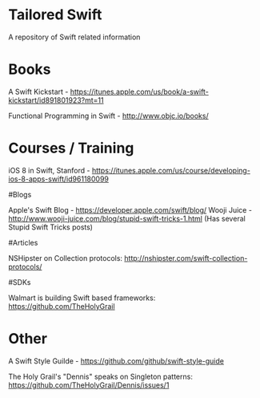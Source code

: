 # Tailored Swift
A repository of Swift related information

# Books

A Swift Kickstart - https://itunes.apple.com/us/book/a-swift-kickstart/id891801923?mt=11

Functional Programming in Swift - http://www.objc.io/books/

# Courses / Training

iOS 8 in Swift, Stanford - https://itunes.apple.com/us/course/developing-ios-8-apps-swift/id961180099

#Blogs

Apple's Swift Blog - https://developer.apple.com/swift/blog/
Wooji Juice - http://www.wooji-juice.com/blog/stupid-swift-tricks-1.html (Has several Stupid Swift Tricks posts)

#Articles

NSHipster on Collection protocols: http://nshipster.com/swift-collection-protocols/

#SDKs

Walmart is building Swift based frameworks: https://github.com/TheHolyGrail

# Other

A Swift Style Guilde - https://github.com/github/swift-style-guide

The Holy Grail's "Dennis" speaks on Singleton patterns: https://github.com/TheHolyGrail/Dennis/issues/1
